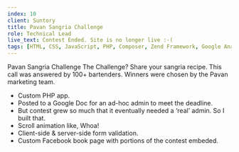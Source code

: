 ```yaml
---
index: 10
client: Suntory
title: Pavan Sangria Challenge
role: Technical Lead
live_text: Contest Ended. Site is no longer live :-(
tags: [HTML, CSS, JavaScript, PHP, Composer, Zend Framework, Google Analytics, Google Spreadsheets, Facebook REST API, Linux, Apache, Rackspace]
---
```

Pavan Sangria Challenge
The Challenge? Share your sangria recipe. This call was answered by 100+ bartenders. Winners were chosen by the Pavan marketing team.

* Custom PHP app.
* Posted to a Google Doc for an ad-hoc admin to meet the deadline.
* But contest grew so much that it eventually needed a ‘real’ admin. So I built that.
* Scroll animation like, Whoa!
* Client-side & server-side form validation.
* Custom Facebook book page with portions of the contest embeded.
